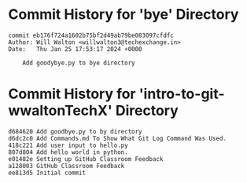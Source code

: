 # Commit History for 'bye' Directory
```
commit eb176f724a1602b75bf2d49ab79be083097cfdfc
Author: Will Walton <willwalton3@techexchange.in>
Date:   Thu Jan 25 17:53:17 2024 +0000

    Add goodybye.py to bye directory
```

# Commit History for 'intro-to-git-wwaltonTechX' Directory
```
d684620 Add goodbye.py to by directory
d6dc2c0 Add Commands.md To Show What Git Log Command Was Used.
418c221 Add user input to hello.py
807d804 Add hello world in python.
e01482e Setting up GitHub Classroom Feedback
a128003 GitHub Classroom Feedback
ee813d5 Initial commit
```
